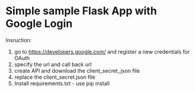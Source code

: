 # Simple sample Flask App with Google Login

Insruction:
1. go to https://developers.google.com/
and register a new credentials for OAuth 
2. specify the url and call back url
3. create API and download the client_secret_json file
4. replace the client_secret.json file 
5. Install requirements.txt  -  use pip install 




